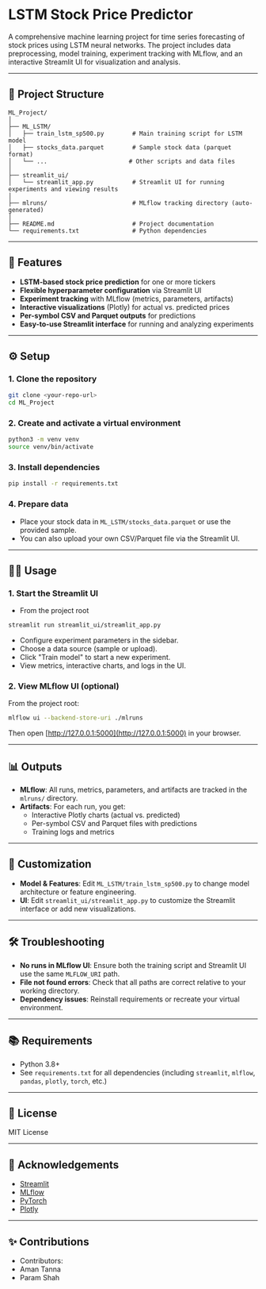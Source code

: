 # LSTM Stock Price Predictor
A comprehensive machine learning project for time series forecasting of stock prices using LSTM neural networks. The project includes data preprocessing, model training, experiment tracking with MLflow, and an interactive Streamlit UI for visualization and analysis.

---

## 📁 Project Structure

```
ML_Project/
│
├── ML_LSTM/
│   ├── train_lstm_sp500.py        # Main training script for LSTM model
│   ├── stocks_data.parquet        # Sample stock data (parquet format)
│   └── ...                       # Other scripts and data files
│
├── streamlit_ui/
│   └── streamlit_app.py           # Streamlit UI for running experiments and viewing results
│
├── mlruns/                        # MLflow tracking directory (auto-generated)
│
├── README.md                      # Project documentation
└── requirements.txt               # Python dependencies
```

---

## 🚀 Features

- **LSTM-based stock price prediction** for one or more tickers
- **Flexible hyperparameter configuration** via Streamlit UI
- **Experiment tracking** with MLflow (metrics, parameters, artifacts)
- **Interactive visualizations** (Plotly) for actual vs. predicted prices
- **Per-symbol CSV and Parquet outputs** for predictions
- **Easy-to-use Streamlit interface** for running and analyzing experiments

---

## ⚙️ Setup

### 1. Clone the repository

```sh
git clone <your-repo-url>
cd ML_Project
```

### 2. Create and activate a virtual environment

```sh
python3 -m venv venv
source venv/bin/activate
```

### 3. Install dependencies

```sh
pip install -r requirements.txt
```

### 4. Prepare data

- Place your stock data in `ML_LSTM/stocks_data.parquet` or use the provided sample.
- You can also upload your own CSV/Parquet file via the Streamlit UI.

---

## 🏃‍♂️ Usage

### 1. **Start the Streamlit UI**

- From the project root
```sh
streamlit run streamlit_ui/streamlit_app.py
```

- Configure experiment parameters in the sidebar.
- Choose a data source (sample or upload).
- Click "Train model" to start a new experiment.
- View metrics, interactive charts, and logs in the UI.

### 2. **View MLflow UI (optional)**

From the project root:

```sh
mlflow ui --backend-store-uri ./mlruns
```

Then open [http://127.0.0.1:5000](http://127.0.0.1:5000) in your browser.

---

## 📊 Outputs

- **MLflow**: All runs, metrics, parameters, and artifacts are tracked in the `mlruns/` directory.
- **Artifacts**: For each run, you get:
  - Interactive Plotly charts (actual vs. predicted)
  - Per-symbol CSV and Parquet files with predictions
  - Training logs and metrics

---

## 📝 Customization

- **Model & Features**: Edit `ML_LSTM/train_lstm_sp500.py` to change model architecture or feature engineering.
- **UI**: Edit `streamlit_ui/streamlit_app.py` to customize the Streamlit interface or add new visualizations.

---

## 🛠️ Troubleshooting

- **No runs in MLflow UI**: Ensure both the training script and Streamlit UI use the same `MLFLOW_URI` path.
- **File not found errors**: Check that all paths are correct relative to your working directory.
- **Dependency issues**: Reinstall requirements or recreate your virtual environment.

---

## 📚 Requirements

- Python 3.8+
- See `requirements.txt` for all dependencies (including `streamlit`, `mlflow`, `pandas`, `plotly`, `torch`, etc.)

---

## 📄 License

MIT License

---

## 🙏 Acknowledgements

- [Streamlit](https://streamlit.io/)
- [MLflow](https://mlflow.org/)
- [PyTorch](https://pytorch.org/)
- [Plotly](https://plotly.com/python/)

---

## ✨ Contributions

- Contributors:
- Aman Tanna
- Param Shah
